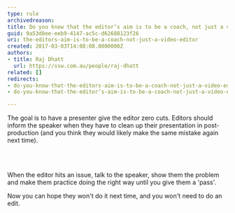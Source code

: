 ```yaml
---
type: rule
archivedreason: 
title: Do you know that the editor’s aim is to be a coach, not just a video editor?
guid: 9a53d8ee-eeb9-4147-ac5c-d62688123f26
uri: the-editors-aim-is-to-be-a-coach-not-just-a-video-editor
created: 2017-03-03T14:08:08.0000000Z
authors:
- title: Raj Dhatt
  url: https://ssw.com.au/people/raj-dhatt
related: []
redirects:
- do-you-know-that-the-editors-aim-is-to-be-a-coach-not-just-a-video-editor
- do-you-know-that-the-editor’s-aim-is-to-be-a-coach-not-just-a-video-editor

---
```



<p class="ssw15-rteElement-P">The goal is to have a presenter give the editor zero cuts. Editors should inform the speaker when they have to clean up their presentation in post-production (and you think they would likely make the same mistake again next time).<br></p>
<br><excerpt class='endintro'></excerpt><br>
<p class="ssw15-rteElement-P">​​When the editor hits an issue, talk to the speaker, show them the problem and make them practice doing the right way until you give them a 'pass'.</p><p class="ssw15-rteElement-P">Now you can hope they won't do it next time, and you won't need to do an edit.​​<br></p>


